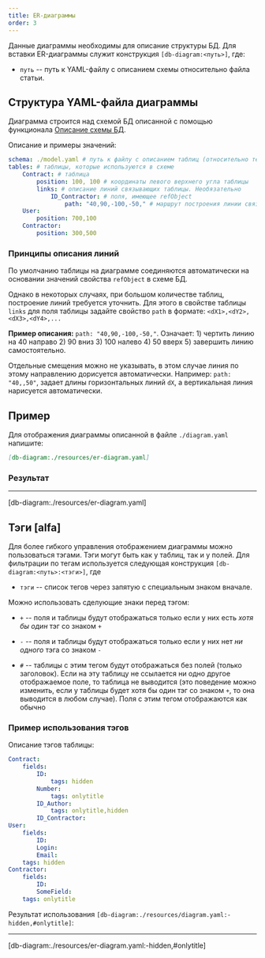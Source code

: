 ```yaml
---
title: ER-диаграммы
order: 3
---
```

Данные диаграммы необходимы для описание структуры БД.
Для вставки ER-диаграммы служит конструкция `[db-diagram:<путь>]`, где:

- `путь` -- путь к YAML-файлу с описанием схемы относительно файла статьи.

## Структура YAML-файла диаграммы

Диаграмма строится над схемой БД описанной с помощью функционала [Описание схемы БД](../markdown/dev/tables.md).

Описание и примеры значений:

```yaml
schema: ./model.yaml # путь к файлу с описанием таблиц (относительно текущего файла)
tables: # таблицы, которые используются в схеме
    Contract: # таблица
        position: 100, 100 # координаты левого верхнего угла таблицы
        links: # описание линий связывающих таблицы. Необязательно
            ID_Contractor: # поля, имеющее refObject
                path: "40,90,-100,-50," # маршрут построения линии связи
    User:
        position: 700,100
    Contractor:
        position: 300,500
```

### Принципы описания линий

По умолчанию таблицы на диаграмме соединяются автоматически на основании значений свойства `refObject` в схеме БД.

Однако в некоторых случаях, при большом количестве таблиц, построение линий требуется уточнить. Для этого в свойстве таблицы `links` для поля таблицы задайте свойство `path` в формате: `<dX1>,<dY2>,<dX3>,<dY4>,...`

**Пример описания:** `path: "40,90,-100,-50,"`. Означает: 1) чертить линию на 40 направо 2) 90 вниз 3) 100 налево 4) 50 вверх 5) завершить линию самостоятельно.

Отдельные смещения можно не указывать, в этом случае линия по этому направлению дорисуется автоматически. Например: `path: "40,,50"`, задает длины горизонтальных линий `dX`, а вертикальная линия нарисуется автоматически.

## Пример

Для отображения диаграммы описанной в файле `./diagram.yaml` напишите:

```md
[db-diagram:./resources/er-diagram.yaml]
```

### Результат

---

[db-diagram:./resources/er-diagram.yaml]

## Тэги [alfa]

Для более гибкого управления отображением диаграммы можно пользоваться тэгами. Тэги могут быть как у таблиц, так и у полей. Для фильтрации по тегам используется следующая конструкция `[db-diagram:<путь>:<тэги>]`, где

- `тэги` -- список тегов через запятую с специальным знаком вначале.

Можно использовать сделующие знаки перед тэгом:

- `+` -- поля и таблицы будут отображаться только если у них есть *хотя бы один* тэг со знаком `+`

- `-` -- поля и таблицы будут отображаться только если у них нет *ни одного* тэга со знаком `-`

- `#` -- таблицы с этим тегом будут отображаться без полей (только заголовок). Если на эту таблицу не ссылается ни одно другое отображаемое поле, то таблица не выводится (это поведение можно изменить, если у таблицы будет хотя бы один тэг со знаком `+`, то она выводится в любом случае). Поля с этим тегом отображаются как обычно

### Пример использования тэгов

Описание тэгов таблицы:

```yaml
Contract:
    fields:
        ID:
            tags: hidden
        Number:
            tags: onlytitle
        ID_Author:
            tags: onlytitle,hidden
        ID_Contractor:
User:
    fields:
        ID:
        Login:
        Email:
    tags: hidden
Contractor:
    fields:
        ID:
        SomeField:
    tags: onlytitle
```

Результат использования `[db-diagram:./resources/diagram.yaml:-hidden,#onlytitle]`:

---

[db-diagram:./resources/er-diagram.yaml:-hidden,#onlytitle]